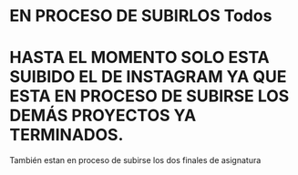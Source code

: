 # EN PROCESO DE SUBIRLOS Todos

# HASTA EL MOMENTO SOLO ESTA SUIBIDO EL DE INSTAGRAM YA QUE ESTA EN PROCESO DE SUBIRSE LOS DEMÁS PROYECTOS YA TERMINADOS.

También estan en proceso de subirse los dos finales de asignatura